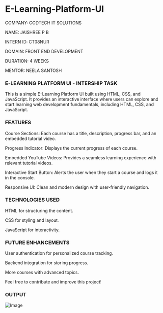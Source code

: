 # E-Learning-Platform-UI

COMPANY: CODTECH IT SOLUTIONS

NAME: JAISHREE P B

INTERN ID: CT08NUR

DOMAIN: FRONT END DEVELOPMENT

DURATION: 4 WEEKS

MENTOR: NEELA SANTOSH

### E-LEARNING PLATFORM UI - INTERSHIP TASK

This is a simple E-Learning Platform UI built using HTML, CSS, and JavaScript. It provides an interactive interface where users can explore and start learning web development fundamentals, including HTML, CSS, and JavaScript.

### FEATURES

Course Sections: Each course has a title, description, progress bar, and an embedded tutorial video.

Progress Indicator: Displays the current progress of each course.

Embedded YouTube Videos: Provides a seamless learning experience with relevant tutorial videos.

Interactive Start Button: Alerts the user when they start a course and logs it in the console.

Responsive UI: Clean and modern design with user-friendly navigation.

### TECHNOLOGIES USED

HTML for structuring the content.

CSS for styling and layout.

JavaScript for interactivity.

### FUTURE ENHANCEMENTS

User authentication for personalized course tracking.

Backend integration for storing progress.

More courses with advanced topics.

Feel free to contribute and improve this project! 

### OUTPUT

![Image](https://github.com/user-attachments/assets/0abf5968-1f07-4c62-89a3-75f119e07f43)
